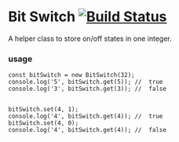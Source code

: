 # Bit Switch [![Build Status](https://travis-ci.org/yiwenl/bit-switch.png?branch=master)](https://travis-ci.org/yiwenl/bit-switch)
A helper class to store on/off states in one integer.

### usage
```
const bitSwitch = new BitSwitch(32);
console.log('5', bitSwitch.get(5));	//	true
console.log('3', bitSwitch.get(3));	//	false


bitSwitch.set(4, 1);
console.log('4', bitSwitch.get(4));	//	true
bitSwitch.set(4, 0);
console.log('4', bitSwitch.get(4));	//	false

```